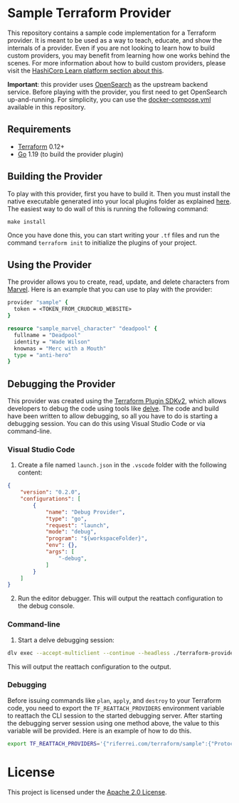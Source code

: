 Sample Terraform Provider
=========================

This repository contains a sample code implementation for a Terraform provider. It is meant to be used as a way to teach, educate, and show the internals of a provider. Even if you are not looking to learn how to build custom providers, you may benefit from learning how one works behind the scenes. For more information about how to build custom providers, please visit the [HashiCorp Learn platform section about this](https://learn.hashicorp.com/tutorials/terraform/provider-use?in=terraform/providers).

**Important**: this provider uses [OpenSearch](https://opensearch.org) as the upstream backend service. Before playing with the provider, you first need to get OpenSearch up-and-running. For simplicity, you can use the [docker-compose.yml](./docker-compose.yml) available in this repository.

Requirements
------------

- [Terraform](https://www.terraform.io/downloads.html) 0.12+
- [Go](https://golang.org/doc/install) 1.19 (to build the provider plugin)

Building the Provider
---------------------

To play with this provider, first you have to build it. Then you must install the native executable generated into your local plugins folder as explained [here](https://www.terraform.io/docs/plugins/basics.html#installing-a-plugin). The easiest way to do wall of this is running the following command:

```console
make install
```

Once you have done this, you can start writing your `.tf` files and run the command `terraform init` to initialize the plugins of your project.

Using the Provider
------------------

The provider allows you to create, read, update, and delete characters from [Marvel](https://www.marvel.com). Here is an example that you can use to play with the provider:

```tcl
provider "sample" {
  token = <TOKEN_FROM_CRUDCRUD_WEBSITE>
}

resource "sample_marvel_character" "deadpool" {
  fullname = "Deadpool"
  identity = "Wade Wilson"
  knownas = "Merc with a Mouth"
  type = "anti-hero"
}
```

Debugging the Provider
----------------------

This provider was created using the [Terraform Plugin SDKv2](https://www.terraform.io/plugin/sdkv2), which allows developers to debug the code using tools like [delve](https://github.com/go-delve/delve). The code and build have been written to allow debugging, so all you have to do is starting a debugging session. You can do this using Visual Studio Code or via command-line.

### Visual Studio Code

1. Create a file named `launch.json` in the `.vscode` folder with the following content:

```json
{
    "version": "0.2.0",
    "configurations": [
        {
            "name": "Debug Provider",
            "type": "go",
            "request": "launch",
            "mode": "debug",
            "program": "${workspaceFolder}",
            "env": {},
            "args": [
                "-debug",
            ]
        }
    ]
}
```

2. Run the editor debugger. This will output the reattach configuration to the debug console.

### Command-line

1. Start a delve debugging session:

```bash
dlv exec --accept-multiclient --continue --headless ./terraform-provider-sample -- -debug
```

This will output the reattach configuration to the output.

### Debugging

Before issuing commands like `plan`, `apply`, and `destroy` to your Terraform code, you need to export the `TF_REATTACH_PROVIDERS` environment variable to reattach the CLI session to the started debugging server. After starting the debugging server session using one method above, the value to this variable will be provided. Here is an example of how to do this.

```bash
export TF_REATTACH_PROVIDERS='{"riferrei.com/terraform/sample":{"Protocol":"grpc","Pid":3382870,"Test":true,"Addr":{"Network":"unix","String":"/tmp/plugin713096927"}}}'
```

# License

This project is licensed under the [Apache 2.0 License](./LICENSE).
